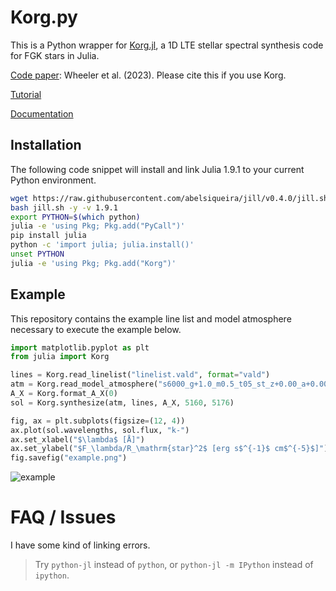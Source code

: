 # Korg.py

This is a Python wrapper for [Korg.jl](https://github.com/ajwheeler/Korg.jl), a 1D LTE stellar spectral synthesis code for FGK stars in Julia.

[Code paper](https://ui.adsabs.harvard.edu/abs/2023AJ....165...68W/abstract): Wheeler et al. (2023). Please cite this if you use Korg.

[Tutorial](https://github.com/ajwheeler/Korg.jl/blob/main/misc/Tutorial%20notebooks/Tutorial.ipynb)

[Documentation](https://ajwheeler.github.io/Korg.jl/stable/)

## Installation

The following code snippet will install and link Julia 1.9.1 to your current Python environment.

```bash
wget https://raw.githubusercontent.com/abelsiqueira/jill/v0.4.0/jill.sh
bash jill.sh -y -v 1.9.1
export PYTHON=$(which python)
julia -e 'using Pkg; Pkg.add("PyCall")'
pip install julia
python -c 'import julia; julia.install()'
unset PYTHON
julia -e 'using Pkg; Pkg.add("Korg")'
```

## Example

This repository contains the example line list and model atmosphere necessary to execute the example below.

```python
import matplotlib.pyplot as plt
from julia import Korg

lines = Korg.read_linelist("linelist.vald", format="vald")
atm = Korg.read_model_atmosphere("s6000_g+1.0_m0.5_t05_st_z+0.00_a+0.00_c+0.00_n+0.00_o+0.00_r+0.00_s+0.00.mod")
A_X = Korg.format_A_X(0)
sol = Korg.synthesize(atm, lines, A_X, 5160, 5176)

fig, ax = plt.subplots(figsize=(12, 4))
ax.plot(sol.wavelengths, sol.flux, "k-")
ax.set_xlabel("$\lambda$ [Å]")
ax.set_ylabel("$F_\lambda/R_\mathrm{star}^2$ [erg s$^{-1}$ cm$^{-5}$]")
fig.savefig("example.png")
```
![example](https://github.com/andycasey/Korg.py/assets/504436/92110745-fce1-4c21-881d-b98cf296998d)

# FAQ / Issues

I have some kind of linking errors.

> Try `python-jl` instead of `python`, or `python-jl -m IPython` instead of `ipython`.

